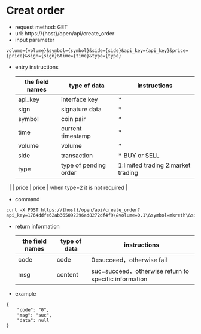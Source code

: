 # Creat order
- request method: GET
- url: https://{host}/open/api/create_order
- input parameter 
```
volume={volume}&symbol={symbol}&side={side}&api_key={api_key}&price={price}&sign={sign}&time={time}&type={type}
```
- entry instructions

  | the field names | type of data | instructions |
  | --- | --- | --- |
  | api_key | interface key | * |
  | sign | signature data | * |
  | symbol | coin pair | * |
  | time | current timestamp | * |
  | volume | volume | * |
  | side | transaction | * BUY or SELL |
  | type | type of pending order | 1:limited trading 2:market trading
 
 |
  | price | price | when type=2 it is not required |

- command
```
curl -X POST https://{host}/open/api/create_order?api_key=1764ddfe62ab365092296ad8272df4f9\&volume=0.1\&symbol=mkreth\&side=BUY\&price=0.01\&sign=127b510d23c101501fe767db42b6de4b\&time=1554186684\&type=1
```

- return information

    | the field names | type of data | instructions |
    | --- | --- | --- |
    | code | code | 0=succeed，otherwise fail |
    | msg | content | suc=succeed，otherwise return to specific information |
    
- example
```
{
	"code": "0",
	"msg": "suc",
	"data": null
}
```
